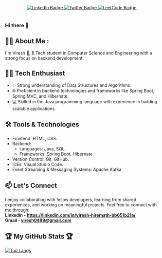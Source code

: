 <div id="header" align="center">
  <div id="badges">
    <a href="https://linkedin.com/in/viresh-hiremath-bb651b21a" target="_blank">
      <img src="https://img.shields.io/badge/LinkedIn-blue?style=for-the-badge&logo=linkedin&logoColor=white" alt="LinkedIn Badge"/>
    </a>
    <a href="https://twitter.com/viresh0489" target="_blank">
      <img src="https://img.shields.io/badge/Twitter-grey?style=for-the-badge&logo=twitter&logoColor=white" alt="Twitter Badge"/>
    </a>
    <a href="https://leetcode.com/viresh0489">
      <img src="https://img.shields.io/badge/Leetcode-yellow?style=for-the-badge&logo=leetcode&logoColor=white" alt="LeetCode Badge"/>
    </a>
  </div>
  <br>
  <img src="https://komarev.com/ghpvc/?username=vireshh22&style=flat-round&color=red" alt=""/>
</div>

### Hi there 👋

## 👨‍💻 About Me :

I'm Viresh 👋, B.Tech student in Computer Science and Engineering with a strong focus on backend development.

## 👨‍💻 Tech Enthusiast

- ✨ Strong understanding of Data Structures and Algorithms
- 🌐 Proficient in backend technologies and frameworks like Spring Boot, Spring MVC, and Hibernate.
- 💻 Skilled in the Java programming language with experience in building scalable applications.

## 🛠️ Tools & Technologies

- Frontend: HTML, CSS.
- Backend:
  - Languages: Java, SQL.
  - Frameworks: Spring Boot, Hibernate
- Version Control: Git, GitHub.
- IDEs: Visual Studio Code.
- Event Streaming & Messaging Systems: Apache Kafka

## 📫 Let's Connect

I enjoy collaborating with fellow developers, learning from shared experiences, and working on meaningful projects. Feel free to connect with me through: <br>
**LinkedIn - https://linkedin.com/in/viresh-hiremath-bb651b21a/** <br>
**Gmail - [viresh0489@gmail.com](mailto:viresh0489@gmail.com?subject=Hello&body=Glad%20to%20connect%20with%20you!)**

## 🏆 My GitHub Stats 🏆

[![Top Langs](https://github-readme-stats.vercel.app/api/top-langs/?username=vireshh22&layout=compact&theme=vision-friendly-dark)](https://github.com/vireshh22/github-readme-stats)
